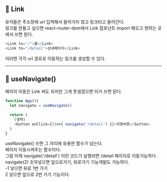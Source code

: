 ## 📌 Link
유저들은 주소창에 url 입력해서 들어가지 않고 링크타고 들어간다.   
링크를 만들고 싶으면 react-router-dom에서 Link 컴포넌트 import 해오고 원하는 곳에서 <Link> 쓰면 된다.   
```javascript
<Link to="/">홈</Link>
<Link to="/detail">상세페이지</Link>
```
이러면 각각 url 경로로 이동하는 링크를 생성할 수 있다.
***
##  📌 useNavigate()
페이지 이동은 Link 써도 되지만 그게 못생겼으면 이거 쓰면 된다.
```javascript
function App(){
  let navigate = useNavigate()
  
  return (
    (생략)
    <button onClick={()=>{ navigate('/detail') }}>이동버튼</button>
  )
}
```
useNavigate() 쓰면 그 자리에 유용한 함수가 남는다.   
페이지 이동시켜주는 함수이다.   
그럼 이제 navigate('/detail') 이런 코드가 실행되면 /detail 페이지로 이동가능하다.   
navigate(2) 숫자넣으면 앞으로가기, 뒤로가기 기능개발도 가능하다.   
-1 넣으면 뒤로 1번 가기   
2 넣으면 앞으로 2번 가기 기능이다. 
